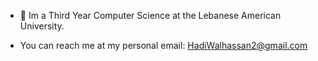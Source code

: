 - 👋 Im a Third Year Computer Science at the Lebanese American University.

- You can reach me at my personal email: HadiWalhassan2@gmail.com

<!---
HadiAlHassan/HadiAlHassan is a ✨ special ✨ repository because its `README.md` (this file) appears on your GitHub profile.
You can click the Preview link to take a look at your changes.
--->
